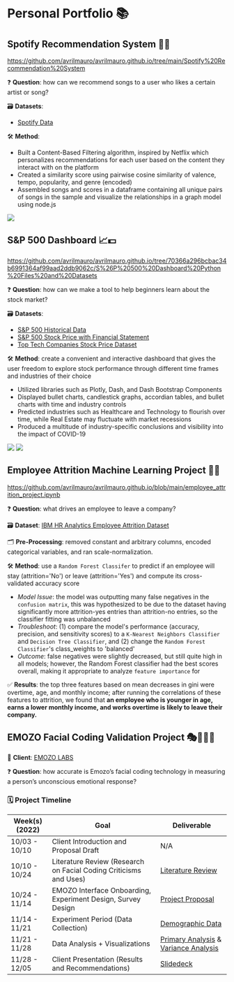 # Personal Portfolio 📚
## Spotify Recommendation System 🎵💡
https://github.com/avrilmauro/avrilmauro.github.io/tree/main/Spotify%20Recommendation%20System

❓ **Question**: how can we recommend songs to a user who likes a certain artist or song?

🗃️ **Datasets**: 
- [Spotify Data](https://github.com/avrilmauro/avrilmauro.github.io/blob/main/Spotify%20Recommendation%20System/spotify.csv)

🛠️ **Method**: 
- Built a Content-Based Filtering algorithm, inspired by Netflix which personalizes recommendations for each user based on the content they interact with on the platform
- Created a similarity score using pairwise cosine similarity of valence, tempo, popularity, and genre (encoded)
- Assembled songs and scores in a dataframe containing all unique pairs of songs in the sample and visualize the relationships in a graph model using node.js

<img src="https://i.ibb.co/DLXT4r2/DS4300-HW5-Spotify-Recommendation-System-PPT.jpg">

## S&P 500 Dashboard 📈💵
https://github.com/avrilmauro/avrilmauro.github.io/tree/70366a296bcbac34b6991364af99aad2ddb9062c/S%26P%20500%20Dashboard%20Python%20Files%20and%20Datasets

❓ **Question**: how can we make a tool to help beginners learn about the stock market?

🗃️ **Datasets**: 
- [S&P 500 Historical Data](https://www.kaggle.com/datasets/henryhan117/sp-500-historical-data)
- [S&P 500 Stock Price with Financial Statement](https://www.kaggle.com/datasets/hanseopark/sp-500-stocks-value-with-financial-statement)
- [Top Tech Companies Stock Price Dataset](https://www.kaggle.com/datasets/tomasmantero/top-tech-companies-stock-price?select=List+of+SP+500+companies.csv)

🛠️ **Method**: create a convenient and interactive dashboard that gives the user freedom to explore stock performance through different time frames and industries of their choice 
- Utilized libraries such as Plotly, Dash, and Dash Bootstrap Components
- Displayed bullet charts, candlestick graphs, accordian tables, and bullet charts with time and industry controls
- Predicted industries such as Healthcare and Technology to flourish over time, while Real Estate may fluctuate with market recessions
- Produced a multitude of industry-specific conclusions and visibility into the impact of COVID-19

<img src="https://i.ibb.co/S6RckBb/S-P-500-Dashboard-Snapshot-1.png">
<img src="https://i.ibb.co/FBLrLG0/S-P-500-Dashboard-Snapshot-2.png">

## Employee Attrition Machine Learning Project 🏃💼
https://github.com/avrilmauro/avrilmauro.github.io/blob/main/employee_attrition_project.ipynb

❓ **Question**: what drives an employee to leave a company?

🗃️ **Dataset**: [IBM HR Analytics Employee Attrition Dataset](https://www.kaggle.com/datasets/pavansubhasht/ibm-hr-analytics-attrition-dataset)

🗂️ **Pre-Processing**: removed constant and arbitrary columns, encoded categorical variables, and ran scale-normalization.

🛠️ **Method**: use a `Random Forest Classifer` to predict if an employee will stay (attrition='No') or leave (attrition='Yes') and compute its cross-validated accuracy score
- *Model Issue*: the model was outputting many false negatives in the `confusion matrix`, this was hypothesized to be due to the dataset having significantly more attrition-yes entries than attrition-no entries, so the classifier fitting was unbalanced
- *Troubleshoot*: (1) compare the model's performance (accuracy, precision, and sensitivity scores) to a `K-Nearest Neighbors Classifier` and `Decision Tree Classifier`, and (2) change the `Random Forest Classifier`'s class_weights to 'balanced'
- *Outcome*: false negatives were slightly decreased, but still quite high in all models; however, the Random Forest classifier had the best scores overall, making it appropriate to analyze `feature importance` for

✅ **Results**: the top three features based on mean decreases in gini were overtime, age, and monthly income; after running the correlations of these features to attrition, we found that **an employee who is younger in age, earns a lower monthly income, and works overtime is likely to leave their company.**

## EMOZO Facial Coding Validation Project 🎭👩🏻‍💻
👤 **Client**: [EMOZO LABS](https://www.emozo.ai/)

❓ **Question**: how accurate is Emozo’s facial coding technology in measuring a person’s unconscious emotional response?

### 🗓️ Project Timeline
| Week(s)(2022) | Goal                                                                             | Deliverable                          |
|---------------|----------------------------------------------------------------------------------|--------------------------------------|
| 10/03 - 10/10 | Client Introduction and Proposal Draft                                           | N/A                                  |
| 10/10 - 10/24 | Literature Review (Research on Facial Coding Criticisms and Uses)                | [Literature Review](https://github.com/avrilmauro/avrilmauro.github.io/blob/c1ac6db963f4f75d99edc2797d70b0a05049dcef/EMOZO%20Facial%20Coding%20Accuracy%20Analysis/Facial%20Coding%20Literature%20Review.pdf)         |
| 10/24 - 11/14 | EMOZO Interface Onboarding, Experiment Design, Survey Design                     | [Project Proposal](https://github.com/avrilmauro/avrilmauro.github.io/blob/c1ac6db963f4f75d99edc2797d70b0a05049dcef/EMOZO%20Facial%20Coding%20Accuracy%20Analysis/11_10%20Updated%20Emozo%20Project%20Proposal.docx.pdf)                     |
| 11/14 - 11/21 | Experiment Period (Data Collection)                                              | [Demographic Data](https://github.com/avrilmauro/avrilmauro.github.io/blob/c1ac6db963f4f75d99edc2797d70b0a05049dcef/EMOZO%20Facial%20Coding%20Accuracy%20Analysis/emozo_demographic_visualizations.ipynb)                     |
| 11/21 - 11/28 | Data Analysis + Visualizations                                                   | [Primary Analysis](https://github.com/avrilmauro/avrilmauro.github.io/blob/c1ac6db963f4f75d99edc2797d70b0a05049dcef/EMOZO%20Facial%20Coding%20Accuracy%20Analysis/emozo_primary_data_analysis.ipynb) & [Variance Analysis](https://github.com/avrilmauro/avrilmauro.github.io/blob/c1ac6db963f4f75d99edc2797d70b0a05049dcef/EMOZO%20Facial%20Coding%20Accuracy%20Analysis/emozo_variance_analysis.ipynb) |
| 11/28 - 12/05 | Client Presentation (Results and Recommendations)                                | [Slidedeck](https://github.com/avrilmauro/avrilmauro.github.io/blob/main/Emozo%20Client%20Presentation.pdf)                            |

